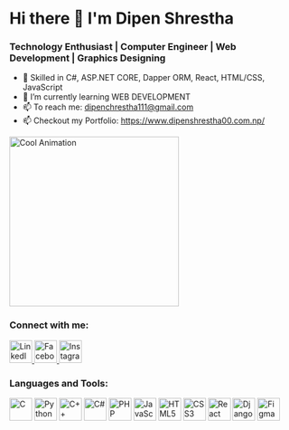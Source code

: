 # Hi there 👋 I'm Dipen Shrestha 
###  Technology Enthusiast | Computer Engineer | Web Development | Graphics Designing 
- 🌟 Skilled in C#, ASP.NET CORE, Dapper ORM, React, HTML/CSS, JavaScript
- 🌱 I’m currently learning WEB DEVELOPMENT
- 📫 To reach me: dipenchrestha111@gmail.com
- 📫 Checkout my Portfolio: https://www.dipenshrestha00.com.np/
<div>
  <div>
    <img src="https://media.giphy.com/media/3o7abKhOpu0NwenH3O/giphy.gif" width="300px" alt="Cool Animation">
  </div>
  <div>
    <h3> Connect with me:</h3>
    <a href="https://www.linkedin.com/in/dipen-stha/" target="_blank">
      <img src="https://upload.wikimedia.org/wikipedia/commons/e/e9/Linkedin_icon.svg" alt="LinkedIn" width="40">
    </a>
    <a href="https://www.facebook.com/whoisdipen/" target="_blank">
      <img src="https://upload.wikimedia.org/wikipedia/commons/5/51/Facebook_f_logo_%282019%29.svg" alt="Facebook" width="40">
    </a>
    <a href="https://www.instagram.com/dipen.sth/" target="_blank">
      <img src="https://upload.wikimedia.org/wikipedia/commons/a/a5/Instagram_icon.png" alt="Instagram" width="40">
    </a>
  </div>
  <div>
    <h3> Languages and Tools:</h3>
    <img src="https://upload.wikimedia.org/wikipedia/commons/1/19/C_Logo.png" alt="C" width="40" />
    <img src="https://upload.wikimedia.org/wikipedia/commons/c/c3/Python-logo-notext.svg" alt="Python" width="40" />
    <img src="https://upload.wikimedia.org/wikipedia/commons/1/18/ISO_C%2B%2B_Logo.svg" alt="C++" width="40" />
    <img src="https://upload.wikimedia.org/wikipedia/commons/4/4f/Csharp_Logo.png" alt="C#" width="40" />
    <img src="https://www.vectorlogo.zone/logos/php/php-icon.svg" alt="PHP" width="40" />
    <img src="https://www.vectorlogo.zone/logos/javascript/javascript-icon.svg" alt="JavaScript" width="40" />
    <img src="https://upload.wikimedia.org/wikipedia/commons/6/61/HTML5_logo_and_wordmark.svg" alt="HTML5" width="40" />
    <img src="https://upload.wikimedia.org/wikipedia/commons/6/62/CSS3_logo.svg" alt="CSS3" width="40" />
    <img src="https://upload.wikimedia.org/wikipedia/commons/a/a7/React-icon.svg" alt="React" width="40" />
    <img src="https://upload.wikimedia.org/wikipedia/commons/7/75/Django_logo.svg" alt="Django" width="40" />
    <img src="https://www.vectorlogo.zone/logos/figma/figma-icon.svg" alt="Figma" width="40" />
  </div>
</div>







